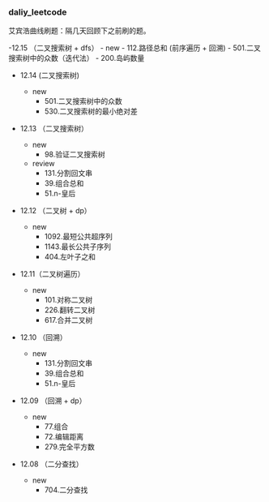 
### daliy_leetcode

艾宾浩曲线刷题：隔几天回顾下之前刷的题。

-12.15 （二叉搜索树 + dfs）
    - new
        - 112.路径总和 (前序遍历 + 回溯)
        - 501.二叉搜索树中的众数（迭代法）
        - 200.岛屿数量

- 12.14 (二叉搜索树)
    - new
        - 501.二叉搜索树中的众数
        - 530.二叉搜索树的最小绝对差

- 12.13 （二叉搜索树）
    - new
        - 98.验证二叉搜索树
    - review
        - 131.分割回文串
        - 39.组合总和
        - 51.n-皇后


- 12.12 （二叉树 + dp）
    - new 
        - 1092.最短公共超序列
        - 1143.最长公共子序列
        - 404.左叶子之和

- 12.11（二叉树遍历）
    - new
        - 101.对称二叉树
        - 226.翻转二叉树
        - 617.合并二叉树

- 12.10 （回溯）
    - new
        - 131.分割回文串
        - 39.组合总和
        - 51.n-皇后

- 12.09 （回溯 + dp）
    - new
        - 77.组合
        - 72.编辑距离
        - 279.完全平方数

- 12.08 （二分查找）
    - new
        - 704.二分查找
